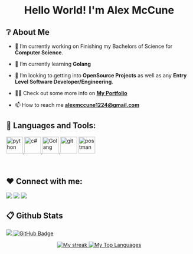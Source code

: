 <h1 align="center">Hello World! I'm <b>Alex McCune</b></h1>

## ❔ About Me

- 🔭 I’m currently working on Finishing my Bachelors of Science for **Computer Science**.

- 🌱 I’m currently learning **Golang**

- 👯 I’m looking to getting into **OpenSource Projects** as well as any **Entry Level Software Developer/Engineering**.

- 👨‍💻 Check out some more info on **[My Portfolio](http://www.alexmccune.com/)**

- 📫 How to reach me **alexmccune1224@gmail.com**


## 🚀 Languages and Tools:

<p align="left"> 
    <a href="https://www.python.org" target="_blank"> <img src="https://img.icons8.com/color/48/000000/python.png" alt="python" width="45" height="45"/> </a> 
    <a href="https://dotnet.microsoft.com/en-us/" target="_blank"> <img src="https://img.icons8.com/color/48/000000/c-sharp-logo.png" alt="c#" width="45" height="45"/> </a>
    <a href="https://go.dev/" target ="_blank"> <img src="https://img.icons8.com/color/48/000000/golang.png" alt="Golang" width="45" height="45"/> </a>
    <a href="https://git-scm.com/" target="_blank"> <img src="https://img.icons8.com/color/48/000000/git.png" alt="git" width="45" height="45"/></a> 
    <a href="https://postman.com" target="_blank"> <img src="https://www.vectorlogo.zone/logos/getpostman/getpostman-icon.svg" alt="postman" width="45" height="45"/> </a>
    
</p>

<!-- [![React Badge](https://img.shields.io/badge/-React-61DBFB?style=for-the-badge&labelColor=black&logo=react&logoColor=61DBFB)](#)  [![Javascript Badge](https://img.shields.io/badge/-Javascript-F0DB4F?style=for-the-badge&labelColor=black&logo=javascript&logoColor=F0DB4F)](#) [![Typescript Badge](https://img.shields.io/badge/-Typescript-007acc?style=for-the-badge&labelColor=black&logo=typescript&logoColor=007acc)](#) [![Nodejs Badge](https://img.shields.io/badge/-Nodejs-3C873A?style=for-the-badge&labelColor=black&logo=node.js&logoColor=3C873A)](#) [![GraphQL Badge](https://img.shields.io/badge/-GraphQl-e535ab?style=for-the-badge&labelColor=black&logo=node.js&logoColor=e535ab)](#) -->
<br/>




## ❤️ Connect with me:
<p align="left">

<a href = "https://www.linkedin.com/in/alexander-mccune-2b4150161/"><img src="https://img.icons8.com/fluent/48/000000/linkedin.png"/></a>
<a href = "https://twitter.com/KusaAlexM"><img src="https://img.icons8.com/fluent/48/000000/twitter.png"/></a>
<a href = "https://www.instagram.com/alex_mccune1224/"><img src="https://img.icons8.com/fluent/48/000000/instagram-new.png"/></a>

</p>

## 📋 Github Stats
<a href="https://github.com/McCune1224/github-profile-views-counter">
    <img src="https://komarev.com/ghpvc/?username=KusaAlexM">
</a>
<a href="https://github.com/McCune1224?tab=followers"><img src="https://img.shields.io/github/followers/McCune1224?label=Followers&style=social" alt="GitHub Badge"></a>


<p align="center">
    <a href="https://github.com/SubhamRaoniar28/github-readme-streak-stats">
        <img title="🔥 Get streak stats for your profile at git.io/streak-stats" alt="My streak" src="https://github-readme-streak-stats.herokuapp.com/?user=McCune1224&theme=black-ice&hide_border=true&stroke=0000&background=060A0CD0"/>
    </a>
  <a href="https://github.com/SubhamRaoniar28/github-readme-stats"><img alt="My Top Languages" src="https://github-readme-stats.vercel.app/api/top-langs/?username=McCune1224&langs_count=8&count_private=true&layout=compact&theme=react&hide_border=true&bg_color=0D1117" /></a>
</p>
